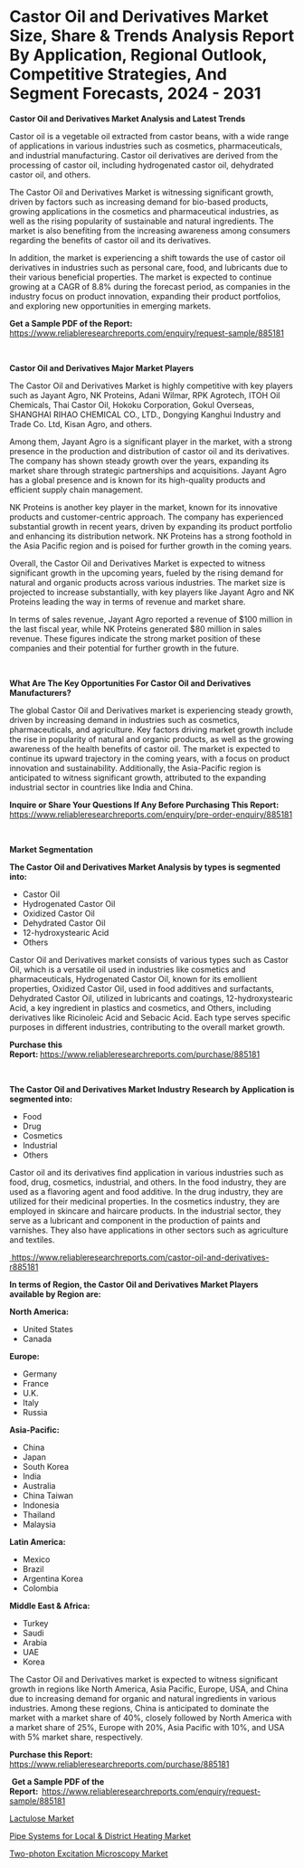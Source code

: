 <p><h1>Castor Oil and Derivatives Market Size, Share & Trends Analysis Report By Application, Regional Outlook, Competitive Strategies, And Segment Forecasts, 2024 - 2031</h1></p><p><strong>Castor Oil and Derivatives Market Analysis and Latest Trends</strong></p>
<p><p>Castor oil is a vegetable oil extracted from castor beans, with a wide range of applications in various industries such as cosmetics, pharmaceuticals, and industrial manufacturing. Castor oil derivatives are derived from the processing of castor oil, including hydrogenated castor oil, dehydrated castor oil, and others.</p><p>The Castor Oil and Derivatives Market is witnessing significant growth, driven by factors such as increasing demand for bio-based products, growing applications in the cosmetics and pharmaceutical industries, as well as the rising popularity of sustainable and natural ingredients. The market is also benefiting from the increasing awareness among consumers regarding the benefits of castor oil and its derivatives.</p><p>In addition, the market is experiencing a shift towards the use of castor oil derivatives in industries such as personal care, food, and lubricants due to their various beneficial properties. The market is expected to continue growing at a CAGR of 8.8% during the forecast period, as companies in the industry focus on product innovation, expanding their product portfolios, and exploring new opportunities in emerging markets.</p></p>
<p><strong>Get a Sample PDF of the Report:&nbsp;</strong> <a href="https://www.reliableresearchreports.com/enquiry/request-sample/885181">https://www.reliableresearchreports.com/enquiry/request-sample/885181</a></p>
<p>&nbsp;</p>
<p><strong>Castor Oil and Derivatives Major Market Players</strong></p>
<p><p>The Castor Oil and Derivatives Market is highly competitive with key players such as Jayant Agro, NK Proteins, Adani Wilmar, RPK Agrotech, ITOH Oil Chemicals, Thai Castor Oil, Hokoku Corporation, Gokul Overseas, SHANGHAI RIHAO CHEMICAL CO., LTD., Dongying Kanghui Industry and Trade Co. Ltd, Kisan Agro, and others.</p><p>Among them, Jayant Agro is a significant player in the market, with a strong presence in the production and distribution of castor oil and its derivatives. The company has shown steady growth over the years, expanding its market share through strategic partnerships and acquisitions. Jayant Agro has a global presence and is known for its high-quality products and efficient supply chain management.</p><p>NK Proteins is another key player in the market, known for its innovative products and customer-centric approach. The company has experienced substantial growth in recent years, driven by expanding its product portfolio and enhancing its distribution network. NK Proteins has a strong foothold in the Asia Pacific region and is poised for further growth in the coming years.</p><p>Overall, the Castor Oil and Derivatives Market is expected to witness significant growth in the upcoming years, fueled by the rising demand for natural and organic products across various industries. The market size is projected to increase substantially, with key players like Jayant Agro and NK Proteins leading the way in terms of revenue and market share.</p><p>In terms of sales revenue, Jayant Agro reported a revenue of $100 million in the last fiscal year, while NK Proteins generated $80 million in sales revenue. These figures indicate the strong market position of these companies and their potential for further growth in the future.</p></p>
<p>&nbsp;</p>
<p><strong>What Are The Key Opportunities For Castor Oil and Derivatives Manufacturers?</strong></p>
<p><p>The global Castor Oil and Derivatives market is experiencing steady growth, driven by increasing demand in industries such as cosmetics, pharmaceuticals, and agriculture. Key factors driving market growth include the rise in popularity of natural and organic products, as well as the growing awareness of the health benefits of castor oil. The market is expected to continue its upward trajectory in the coming years, with a focus on product innovation and sustainability. Additionally, the Asia-Pacific region is anticipated to witness significant growth, attributed to the expanding industrial sector in countries like India and China.</p></p>
<p><strong>Inquire or Share Your Questions If Any Before Purchasing This Report:</strong> <a href="https://www.reliableresearchreports.com/enquiry/pre-order-enquiry/885181">https://www.reliableresearchreports.com/enquiry/pre-order-enquiry/885181</a></p>
<p>&nbsp;</p>
<p><strong>Market Segmentation</strong></p>
<p><strong>The Castor Oil and Derivatives Market Analysis by types is segmented into:</strong></p>
<p><ul><li>Castor Oil</li><li>Hydrogenated Castor Oil</li><li>Oxidized Castor Oil</li><li>Dehydrated Castor Oil</li><li>12-hydroxystearic Acid</li><li>Others</li></ul></p>
<p><p>Castor Oil and Derivatives market consists of various types such as Castor Oil, which is a versatile oil used in industries like cosmetics and pharmaceuticals, Hydrogenated Castor Oil, known for its emollient properties, Oxidized Castor Oil, used in food additives and surfactants, Dehydrated Castor Oil, utilized in lubricants and coatings, 12-hydroxystearic Acid, a key ingredient in plastics and cosmetics, and Others, including derivatives like Ricinoleic Acid and Sebacic Acid. Each type serves specific purposes in different industries, contributing to the overall market growth.</p></p>
<p><strong>Purchase this Report:&nbsp;</strong><a href="https://www.reliableresearchreports.com/purchase/885181">https://www.reliableresearchreports.com/purchase/885181</a></p>
<p>&nbsp;</p>
<p><strong>The Castor Oil and Derivatives Market Industry Research by Application is segmented into:</strong></p>
<p><ul><li>Food</li><li>Drug</li><li>Cosmetics</li><li>Industrial</li><li>Others</li></ul></p>
<p><p>Castor oil and its derivatives find application in various industries such as food, drug, cosmetics, industrial, and others. In the food industry, they are used as a flavoring agent and food additive. In the drug industry, they are utilized for their medicinal properties. In the cosmetics industry, they are employed in skincare and haircare products. In the industrial sector, they serve as a lubricant and component in the production of paints and varnishes. They also have applications in other sectors such as agriculture and textiles.</p></p>
<p><a href="https://www.reliableresearchreports.com/castor-oil-and-derivatives-r885181">&nbsp;https://www.reliableresearchreports.com/castor-oil-and-derivatives-r885181</a></p>
<p><strong>In terms of Region, the Castor Oil and Derivatives Market Players available by Region are:</strong></p>
<p>
    <p> <strong> North America: </strong>
        <ul>
            <li>United States</li>
            <li>Canada</li>
        </ul>
        </p> 
    <p> <strong> Europe: </strong>
        <ul>
            <li>Germany</li>
            <li>France</li>
            <li>U.K.</li>
            <li>Italy</li>
            <li>Russia</li>
        </ul>
        </p> 
    <p> <strong> Asia-Pacific: </strong>
        <ul>
            <li>China</li>
            <li>Japan</li>
            <li>South Korea</li>
            <li>India</li>
            <li>Australia</li>
            <li>China Taiwan</li>
            <li>Indonesia</li>
            <li>Thailand</li>
            <li>Malaysia</li>
        </ul>
        </p> 
    <p> <strong> Latin America: </strong>
        <ul>
            <li>Mexico</li>
            <li>Brazil</li>
            <li>Argentina Korea</li>
            <li>Colombia</li>
        </ul>
        </p> 
    <p> <strong> Middle East & Africa: </strong>
        <ul>
            <li>Turkey</li>
            <li>Saudi</li>
            <li>Arabia</li>
            <li>UAE</li>
            <li>Korea</li>
        </ul>
    </p>
    </p>
<p><p>The Castor Oil and Derivatives market is expected to witness significant growth in regions like North America, Asia Pacific, Europe, USA, and China due to increasing demand for organic and natural ingredients in various industries. Among these regions, China is anticipated to dominate the market with a market share of 40%, closely followed by North America with a market share of 25%, Europe with 20%, Asia Pacific with 10%, and USA with 5% market share, respectively.</p></p>
<p><strong>Purchase this Report: </strong><a href="https://www.reliableresearchreports.com/purchase/885181">https://www.reliableresearchreports.com/purchase/885181</a></p>
<p>&nbsp;<strong>Get a Sample PDF of the Report:&nbsp;&nbsp;</strong><a href="https://www.reliableresearchreports.com/enquiry/request-sample/885181">https://www.reliableresearchreports.com/enquiry/request-sample/885181</a></p>
<p><strong></strong></p>
<p><p><a href="https://github.com/ChiragRp1/Market-Research-Report-List-4/blob/main/lactulose-market.md">Lactulose Market</a></p><p><a href="https://www.linkedin.com/pulse/global-pipe-systems-local-amp-district-heating-market-hdkpf?trackingId=6hMq3X1Y7vti%2FLML%2FXR%2BlA%3D%3D">Pipe Systems for Local & District Heating Market</a></p><p><a href="https://www.linkedin.com/pulse/two-photon-excitation-microscopy-market-size-share-global-kzc7f?trackingId=ig4wB8eMAitdHfEQyuNzQw%3D%3D">Two-photon Excitation Microscopy Market</a></p></p>